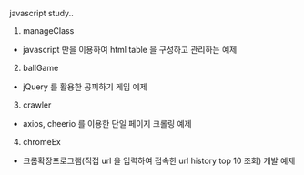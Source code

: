 javascript study..

1. manageClass
  - javascript  만을 이용하여 html table 을 구성하고 관리하는 예제
  
2. ballGame
  - jQuery 를 활용한 공피하기 게임 예제
  
3. crawler
  - axios, cheerio 를 이용한 단일 페이지 크롤링 예제

4. chromeEx
  - 크롬확장프로그램(직접 url 을 입력하여 접속한 url history top 10 조회) 개발 예제